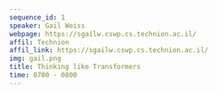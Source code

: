 ```yaml
---
sequence_id: 1
speaker: Gail Weiss
webpage: https://sgailw.cswp.cs.technion.ac.il/
affil: Technion
affil_link: https://sgailw.cswp.cs.technion.ac.il/
img: gail.png
title: Thinking like Transformers
time: 0700 - 0800
---
```

